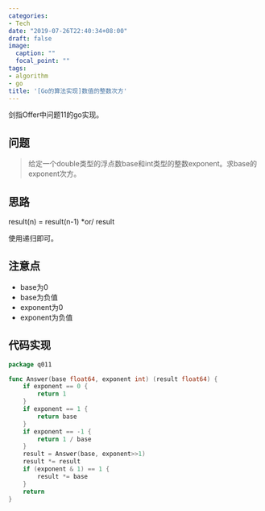 ```yaml
---
categories:
- Tech
date: "2019-07-26T22:40:34+08:00"
draft: false
image:
  caption: ""
  focal_point: ""
tags:
- algorithm
- go
title: '[Go的算法实现]数值的整数次方'
---
```


剑指Offer中问题11的go实现。

<!--more-->

## 问题

> 给定一个double类型的浮点数base和int类型的整数exponent。求base的exponent次方。

## 思路

result(n) = result(n-1) *or/ result

使用递归即可。

## 注意点

- base为0
- base为负值
- exponent为0
- exponent为负值

## 代码实现

```go
package q011

func Answer(base float64, exponent int) (result float64) {
	if exponent == 0 {
		return 1
	}
	if exponent == 1 {
		return base
	}
	if exponent == -1 {
		return 1 / base
	}
	result = Answer(base, exponent>>1)
	result *= result
	if (exponent & 1) == 1 {
		result *= base
	}
	return
}
```
